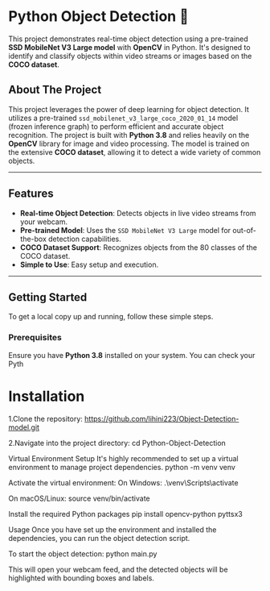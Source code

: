 # Python Object Detection 🎯

This project demonstrates real-time object detection using a pre-trained **SSD MobileNet V3 Large model** with **OpenCV** in Python. It's designed to identify and classify objects within video streams or images based on the **COCO dataset**.


## **About The Project**

This project leverages the power of deep learning for object detection. It utilizes a pre-trained `ssd_mobilenet_v3_large_coco_2020_01_14` model (frozen inference graph) to perform efficient and accurate object recognition. The project is built with **Python 3.8** and relies heavily on the **OpenCV** library for image and video processing. The model is trained on the extensive **COCO dataset**, allowing it to detect a wide variety of common objects.

---

## **Features**

* **Real-time Object Detection**: Detects objects in live video streams from your webcam.
* **Pre-trained Model**: Uses the `SSD MobileNet V3 Large` model for out-of-the-box detection capabilities.
* **COCO Dataset Support**: Recognizes objects from the 80 classes of the COCO dataset.
* **Simple to Use**: Easy setup and execution.

---
## **Getting Started**

To get a local copy up and running, follow these simple steps.

### **Prerequisites**
Ensure you have **Python 3.8** installed on your system. You can check your Pyth

# **Installation**

1.Clone the repository:
https://github.com/lihini223/Object-Detection-model.git

2.Navigate into the project directory:
cd Python-Object-Detection

Virtual Environment Setup
It's highly recommended to set up a virtual environment to manage project dependencies.
python -m venv venv

Activate the virtual environment:
On Windows:
.\venv\Scripts\activate

On macOS/Linux:
source venv/bin/activate

Install the required Python packages
pip install opencv-python pyttsx3


Usage
Once you have set up the environment and installed the dependencies, you can run the object detection script.

To start the object detection:
python main.py

This will open your webcam feed, and the detected objects will be highlighted with bounding boxes and labels.